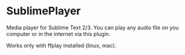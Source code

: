 SublimePlayer
=============

Media player for Sublime Text 2/3.
You can play any audio file on you computer or in the internet via this plugin.

Works only with ffplay installed (linux, mac).
